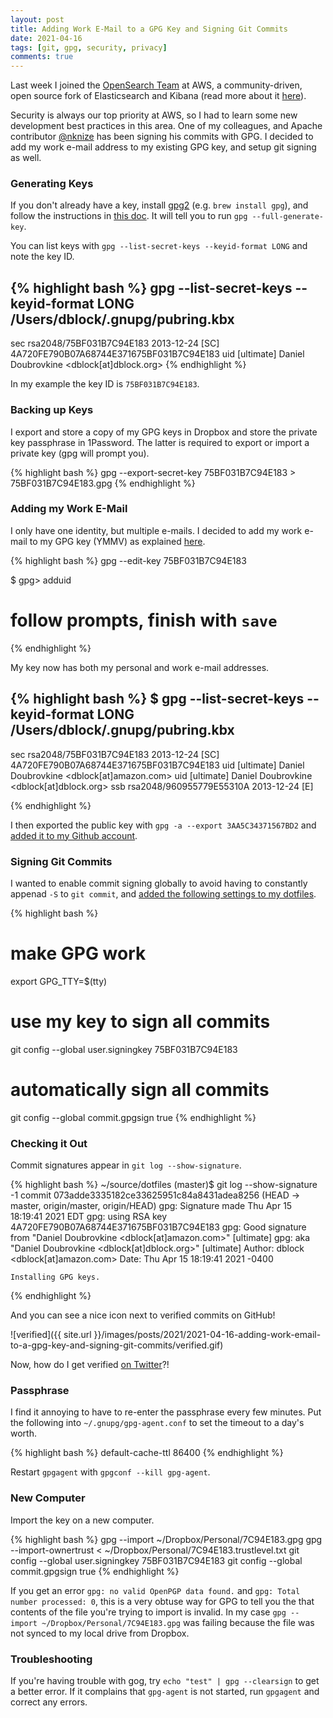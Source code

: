 ```yaml
---
layout: post
title: Adding Work E-Mail to a GPG Key and Signing Git Commits
date: 2021-04-16
tags: [git, gpg, security, privacy]
comments: true
---
```

Last week I joined the [OpenSearch Team](https://opensearch.org/) at AWS, a community-driven, open source fork of Elasticsearch and Kibana (read more about it [here](https://aws.amazon.com/blogs/opensource/introducing-opensearch/)).
 
Security is always our top priority at AWS, so I had to learn some new development best practices in this area. One of my colleagues, and Apache contributor [@nknize](https://github.com/nknize) has been signing his commits with GPG. I decided to add my work e-mail address to my existing GPG key, and setup git signing as well.

### Generating Keys

If you don't already have a key, install [gpg2](https://gnupg.org/download/) (e.g. `brew install gpg`), and follow the instructions in [this doc](https://docs.github.com/en/github/authenticating-to-github/generating-a-new-gpg-key). It will tell you to run `gpg --full-generate-key`. 

You can list keys with `gpg --list-secret-keys --keyid-format LONG` and note the key ID.

{% highlight bash %}
gpg --list-secret-keys --keyid-format LONG
/Users/dblock/.gnupg/pubring.kbx
--------------------------------
sec   rsa2048/75BF031B7C94E183 2013-12-24 [SC]
      4A720FE790B07A68744E371675BF031B7C94E183
uid                 [ultimate] Daniel Doubrovkine <dblock[at]dblock.org>
{% endhighlight %}

In my example the key ID is `75BF031B7C94E183`.

### Backing up Keys

I export and store a copy of my GPG keys in Dropbox and store the private key passphrase in 1Password. The latter is required to export or import a private key (gpg will prompt you). 

{% highlight bash %}
gpg --export-secret-key 75BF031B7C94E183 > 75BF031B7C94E183.gpg
{% endhighlight %}

### Adding my Work E-Mail

I only have one identity, but multiple e-mails. I decided to add my work e-mail to my GPG key (YMMV) as explained [here](https://docs.github.com/en/github/authenticating-to-github/associating-an-email-with-your-gpg-key).

{% highlight bash %}
gpg --edit-key 75BF031B7C94E183

$ gpg> adduid

# follow prompts, finish with `save`

{% endhighlight %}

My key now has both my personal and work e-mail addresses.

{% highlight bash %}
$ gpg --list-secret-keys --keyid-format LONG
/Users/dblock/.gnupg/pubring.kbx
--------------------------------
sec   rsa2048/75BF031B7C94E183 2013-12-24 [SC]
      4A720FE790B07A68744E371675BF031B7C94E183
uid                 [ultimate] Daniel Doubrovkine <dblock[at]amazon.com>
uid                 [ultimate] Daniel Doubrovkine <dblock[at]dblock.org>
ssb   rsa2048/960955779E55310A 2013-12-24 [E]

{% endhighlight %}

I then exported the public key with `gpg -a --export 3AA5C34371567BD2` and [added it to my Github account](https://docs.github.com/en/articles/adding-a-new-gpg-key-to-your-github-account).

### Signing Git Commits

I wanted to enable commit signing globally to avoid having to constantly appenad `-S` to `git commit`, and [added the following settings to my dotfiles](https://github.com/dblock/dotfiles/commit/073adde3335182ce33625951c84a8431adea8256).

{% highlight bash %}
# make GPG work
export GPG_TTY=$(tty)

# use my key to sign all commits
git config --global user.signingkey 75BF031B7C94E183
# automatically sign all commits
git config --global commit.gpgsign true
{% endhighlight %}

### Checking it Out

Commit signatures appear in `git log --show-signature`.

{% highlight bash %}
~/source/dotfiles (master)$ git log --show-signature -1
commit 073adde3335182ce33625951c84a8431adea8256 (HEAD -> master, origin/master, origin/HEAD)
gpg: Signature made Thu Apr 15 18:19:41 2021 EDT
gpg:                using RSA key 4A720FE790B07A68744E371675BF031B7C94E183
gpg: Good signature from "Daniel Doubrovkine <dblock[at]amazon.com>" [ultimate]
gpg:                 aka "Daniel Doubrovkine <dblock[at]dblock.org>" [ultimate]
Author: dblock <dblock[at]amazon.com>
Date:   Thu Apr 15 18:19:41 2021 -0400

    Installing GPG keys.
{% endhighlight %}

And you can see a nice icon next to verified commits on GitHub!

![verified]({{ site.url }}/images/posts/2021/2021-04-16-adding-work-email-to-a-gpg-key-and-signing-git-commits/verified.gif)

Now, how do I get verified [on Twitter](https://twitter.com/dblockdotorg)?!

### Passphrase

I find it annoying to have to re-enter the passphrase every few minutes. Put the following into `~/.gnupg/gpg-agent.conf` to set the timeout to a day's worth.

{% highlight bash %}
default-cache-ttl 86400
{% endhighlight %}

Restart `gpgagent` with `gpgconf --kill gpg-agent`.

### New Computer

Import the key on a new computer.

{% highlight bash %}
gpg --import ~/Dropbox/Personal/7C94E183.gpg
gpg --import-ownertrust < ~/Dropbox/Personal/7C94E183.trustlevel.txt
git config --global user.signingkey 75BF031B7C94E183
git config --global commit.gpgsign true
{% endhighlight %}

If you get an error `gpg: no valid OpenPGP data found.` and `gpg: Total number processed: 0`, this is a very obtuse way for GPG to tell you the that contents of the file you're trying to import is invalid. In my case `gpg --import ~/Dropbox/Personal/7C94E183.gpg` was failing because the file was not synced to my local drive from Dropbox.

### Troubleshooting

If you're having trouble with gog, try `echo "test" | gpg --clearsign` to get a better error. If it complains that `gpg-agent` is not started, run `gpgagent` and correct any errors.
